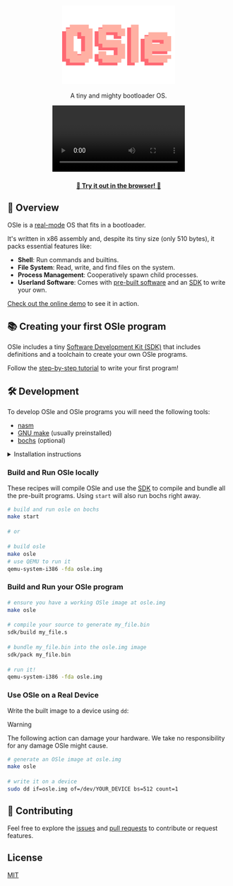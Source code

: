 <p align="center">
  <img width="256" src="./docs/logo.svg" alt="logo">
</p>

<p align="center">
A tiny and mighty bootloader OS.
</p>

<p align="center">
  <video src="https://github.com/user-attachments/assets/a2cab8f8-fd60-4947-b886-4b1741072e22"></video>
</p>

<h4 align="center">
  <a href="https://shikaan.github.io/osle/">🚀 Try it out in the browser! 🚀</a>
</h4>


## 👀 Overview

OSle is a [real-mode](https://wiki.osdev.org/Real_Mode) OS that fits in a 
bootloader. 

It's written in x86 assembly and, despite its tiny size (only 510 bytes), it 
packs essential features like:

- **Shell**: Run commands and builtins.
- **File System**: Read, write, and find files on the system.
- **Process Management**: Cooperatively spawn child processes.
- **Userland Software**: Comes with [pre-built software](./bin/) and an 
[SDK](./sdk/) to write your own.

[Check out the online demo](https://shikaan.github.io/osle) to see it in action.

## 📚 Creating your first OSle program

OSle includes a tiny [Software Development Kit (SDK)](./sdk/) that includes
definitions and a toolchain to create your own OSle programs.

Follow the [step-by-step tutorial](./tutorial/) to write your first program!

## 🛠️ Development

To develop OSle and OSle programs you will need the following tools:

- [nasm](https://www.nasm.us)
- [GNU make](https://www.gnu.org/software/make/) (usually preinstalled)
- [bochs](https://bochs.sourceforge.io) (optional)

<details>
<summary>Installation instructions</summary>

#### macOS

Install dependencies using Homebrew:

```sh
brew install nasm
brew install bochs
```

#### Linux

Install dependencies using your local package manager, e.g., on Debian:

```sh
apt install nasm bochs
```
</details>

### Build and Run OSle locally

These recipes will compile OSle and use the [SDK](./sdk/) to compile and bundle
all the pre-built programs. Using `start` will also run bochs right away.

```sh
# build and run osle on bochs
make start

# or

# build osle
make osle
# use QEMU to run it
qemu-system-i386 -fda osle.img
```

### Build and Run your OSle program

```sh
# ensure you have a working OSle image at osle.img
make osle

# compile your source to generate my_file.bin
sdk/build my_file.s

# bundle my_file.bin into the osle.img image
sdk/pack my_file.bin

# run it!
qemu-system-i386 -fda osle.img
```

### Use OSle on a Real Device

Write the built image to a device using `dd`:

> [!WARNING]  
> The following action can damage your hardware. We take no responsibility for
> any damage OSle might cause.

```sh
# generate an OSle image at osle.img
make osle

# write it on a device
sudo dd if=osle.img of=/dev/YOUR_DEVICE bs=512 count=1
```

## 🤝 Contributing

Feel free to explore the [issues](https://github.com/shikaan/osle/issues) and [pull requests](https://github.com/shikaan/osle/pulls) to contribute or request features.

## License

[MIT](./LICENSE)